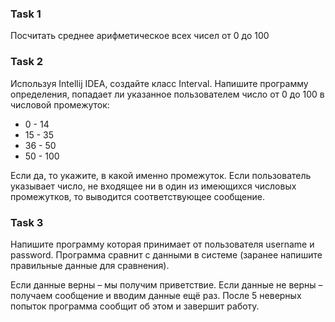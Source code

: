 ### Task 1
Посчитать среднее арифметическое всех чисел от 0 до 100

### Task 2 

Используя Intellij IDEA, создайте класс Interval.
Напишите программу определения, попадает ли указанное пользователем число
от 0 до 100 в числовой промежуток:
- 0 - 14
- 15 - 35
- 36 - 50
- 50 - 100

Если да, то укажите, в какой именно промежуток. Если пользователь указывает число, 
не входящее ни в один из имеющихся числовых промежутков, 
то выводится соответствующее сообщение.

### Task 3

Напишите программу которая принимает от пользователя username и password.
Программа сравнит с данными в системе (заранее напишите правильные данные
для сравнения).

Если данные верны – мы получим приветствие.
Если данные не верны – получаем сообщение и вводим данные ещё раз.
После 5 неверных попыток программа сообщит об этом и завершит работу. 
